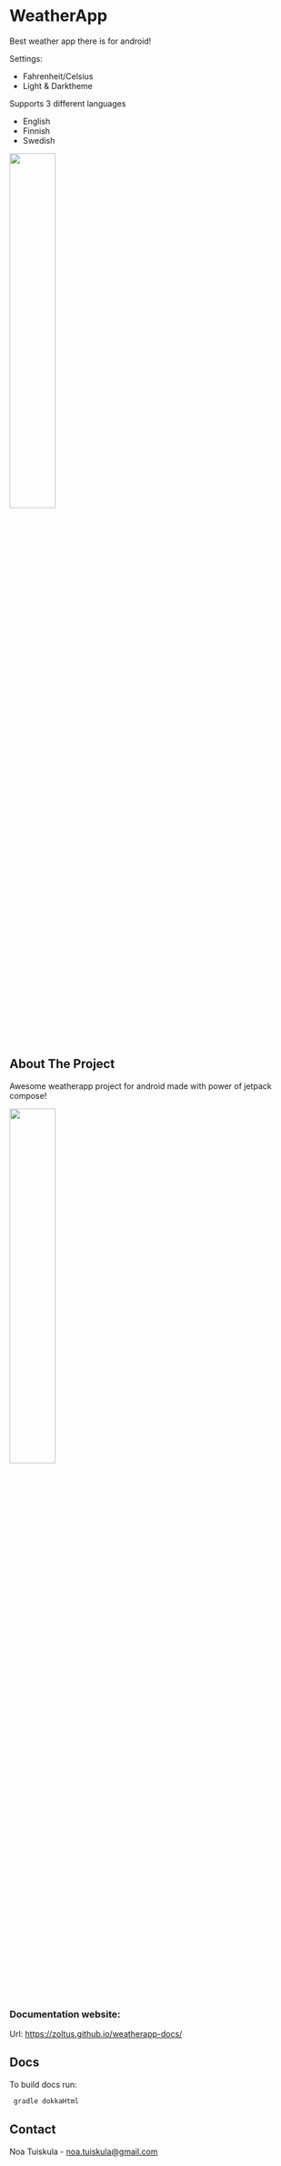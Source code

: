 # WeatherApp

Best weather app there is for android!

Settings:
- Fahrenheit/Celsius
- Light & Darktheme

Supports 3 different languages
- English
- Finnish
- Swedish


<img src="https://github.com/4A00EZ65-3004-Mobiilikehitys/mobile-project-Zoltus/assets/23402980/57486b2d-ebdd-40a7-b828-151a8aabed5a" width="40%" height="40%">

## About The Project

Awesome weatherapp project for android made with power of jetpack compose!

<img src="https://github.com/4A00EZ65-3004-Mobiilikehitys/mobile-project-Zoltus/assets/23402980/45306fa3-a3f7-4a27-b1fa-74fed608680d" width="40%" height="40%">

### Documentation website:

Url: https://zoltus.github.io/weatherapp-docs/

## Docs

To build docs run:
   ```sh
    gradle dokkaHtml
   ```

## Contact
Noa Tuiskula - noa.tuiskula@gmail.com
